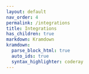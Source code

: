 ```yaml
---
layout: default
nav_order: 4
permalink: /integrations
title: Integrations
has_children: true
markdown: Kramdown
kramdown:
  parse_block_html: true
  auto_ids: true
  syntax_highlighter: coderay
---
```

